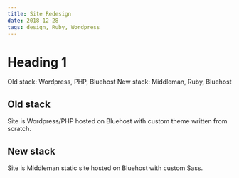 ```yaml
---
title: Site Redesign
date: 2018-12-28
tags: design, Ruby, Wordpress
---
```


# Heading 1

Old stack: Wordpress, PHP, Bluehost
New stack: Middleman, Ruby, Bluehost

## Old stack

Site is Wordpress/PHP hosted on Bluehost with custom theme written from scratch.

## New stack

Site is Middleman static site hosted on Bluehost with custom Sass.
